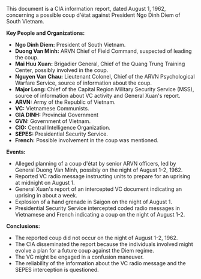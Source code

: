 This document is a CIA information report, dated August 1, 1962, concerning a possible coup d'état against President Ngo Dinh Diem of South Vietnam.

**Key People and Organizations:**

*   **Ngo Dinh Diem:** President of South Vietnam.
*   **Duong Van Minh:** ARVN Chief of Field Command, suspected of leading the coup.
*   **Mai Huu Xuan:** Brigadier General, Chief of the Quang Trung Training Center, possibly involved in the coup.
*   **Nguyen Van Chau:** Lieutenant Colonel, Chief of the ARVN Psychological Warfare Service, source of information about the coup.
*   **Major Long:** Chief of the Capital Region Military Security Service (MSS), source of information about VC activity and General Xuan's report.
*   **ARVN:** Army of the Republic of Vietnam.
*   **VC:** Vietnamese Communists.
*   **GIA DINH:** Provincial Government
*   **GVN:** Government of Vietnam.
*   **CIO:** Central Intelligence Organization.
*   **SEPES:** Presidential Security Service.
*   **French:** Possible involvement in the coup was mentioned.

**Events:**

*   Alleged planning of a coup d'état by senior ARVN officers, led by General Duong Van Minh, possibly on the night of August 1-2, 1962.
*   Reported VC radio message instructing units to prepare for an uprising at midnight on August 1.
*   General Xuan's report of an intercepted VC document indicating an uprising in about a week.
*   Explosion of a hand grenade in Saigon on the night of August 1.
*   Presidential Security Service intercepted coded radio messages in Vietnamese and French indicating a coup on the night of August 1-2.

**Conclusions:**

*   The reported coup did not occur on the night of August 1-2, 1962.
*   The CIA disseminated the report because the individuals involved might evolve a plan for a future coup against the Diem regime.
*   The VC might be engaged in a confusion maneuver.
*   The reliability of the information about the VC radio message and the SEPES interception is questioned.
